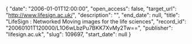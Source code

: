 {
  "date": "2006-01-01T12:00:00", 
  "open_access": false, 
  "target_url": "http://www.lifesign.ac.uk/", 
  "description": "", 
  "end_date": null, 
  "title": "LifeSign : Networked Moving images for the life sciences", 
  "record_id": "20060101T120000/L1O6wLbzPu7BKK7XvMy2Tw==", 
  "publisher": "lifesign.ac.uk", 
  "slug": 109697, 
  "start_date": null
}


